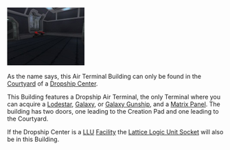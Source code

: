 ![](../images/DCAirTerminal.jpg "DCAirTerminal.jpg")

As the name says, this Air Terminal Building can only be found in the
[Courtyard](Courtyard.md) of a [Dropship Center](Dropship_Center.md).

This Building features a Dropship Air Terminal, the only Terminal where you can
acquire a [Lodestar](../vehicles/Lodestar.md), [Galaxy](../vehicles/Galaxy.md),
or [Galaxy Gunship](../vehicles/Galaxy_Gunship.md), and a
[Matrix Panel](../items/Matrix_Panel.md). The building has two doors, one
leading to the Creation Pad and one leading to the Courtyard.

If the Dropship Center is a [LLU](../terminology/Lattice_Logic_Unit.md)
[Facility](Facilities.md) the
[Lattice Logic Unit Socket](Lattice_Logic_Unit_Socket.md) will also be in this
Building.
